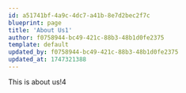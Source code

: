 ```yaml
---
id: a51741bf-4a9c-4dc7-a41b-8e7d2bec2f7c
blueprint: page
title: 'About Us1'
author: f0758944-bc49-421c-88b3-48b1d0fe2375
template: default
updated_by: f0758944-bc49-421c-88b3-48b1d0fe2375
updated_at: 1747321388
---
```

This is about us!4